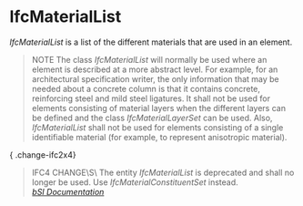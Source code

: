 IfcMaterialList
===============
_IfcMaterialList_ is a list of the different materials that are used in an
element.  
  
> NOTE  The class _IfcMaterialList_ will normally be used where an element is
> described at a more abstract level. For example, for an architectural
> specification writer, the only information that may be needed about a
> concrete column is that it contains concrete, reinforcing steel and mild
> steel ligatures. It shall not be used for elements consisting of material
> layers when the different layers can be defined and the class
> _IfcMaterialLayerSet_ can be used. Also, _IfcMaterialList_ shall not be used
> for elements consisting of a single identifiable material (for example, to
> represent anisotropic material).  
  
{ .change-ifc2x4}  
> IFC4 CHANGE\S\ The entity _IfcMaterialList_ is deprecated and shall no
> longer be used. Use _IfcMaterialConstituentSet_ instead.  
[ _bSI
Documentation_](https://standards.buildingsmart.org/IFC/DEV/IFC4_2/FINAL/HTML/schema/ifcmaterialresource/lexical/ifcmateriallist.htm)


